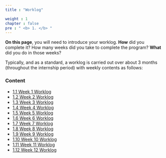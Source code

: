 ```yaml
---
title : "Worklog"

weight : 1 
chapter : false
pre : " <b> 1. </b> "
---
```

**On this page**, you will need to introduce your worklog. **How** did you complete it? How many weeks did you take to complete the program? **What** did you do in those weeks?

Typically, and as a standard, a worklog is carried out over about 3 months (throughout the internship period) with weekly contents as follows:
### Content

- [1.1 Week 1 Worklog](1.1-week1/)
- [1.2 Week 2 Worklog](1.2-week2/)
- [1.3 Week 3 Worklog](1.3-week3/)
- [1.4 Week 4 Worklog](1.4-week4/)
- [1.5 Week 5 Worklog](1.5-week5/)
- [1.6 Week 6 Worklog](1.6-week6/)
- [1.7 Week 7 Worklog](1.7-week7/)
- [1.8 Week 8 Worklog](1.8-week8/)
- [1.9 Week 9 Worklog](1.9-week9/)
- [1.10 Week 10 Worklog](1.10-week10/)
- [1.11 Week 11 Worklog](1.11-week11/)
- [1.12 Week 12 Worklog](1.12-week12/)